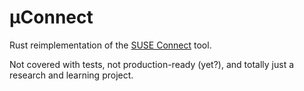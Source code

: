 # µConnect

Rust reimplementation of the [SUSE Connect](https://github.com/SUSE/connect) tool.

Not covered with tests, not production-ready (yet?), and totally just a research and learning project.
